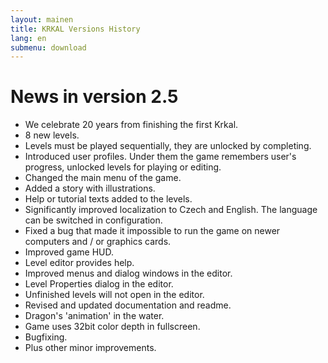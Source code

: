 ```yaml
---
layout: mainen
title: KRKAL Versions History
lang: en
submenu: download
---
```

# News in version 2.5

* We celebrate 20 years from finishing the first Krkal.
* 8 new levels.
* Levels must be played sequentially, they are unlocked by completing.
* Introduced user profiles. Under them the game remembers user's progress, unlocked levels for playing or editing.
* Changed the main menu of the game.
* Added a story with illustrations.
* Help or tutorial texts added to the levels.
* Significantly improved localization to Czech and English. The language can be switched in configuration.
* Fixed a bug that made it impossible to run the game on newer computers and / or graphics cards.
* Improved game HUD.
* Level editor provides help.
* Improved menus and dialog windows in the editor.
* Level Properties dialog in the editor.
* Unfinished levels will not open in the editor.
* Revised and updated documentation and readme.
* Dragon's 'animation' in the water.
* Game uses 32bit color depth in fullscreen.
* Bugfixing.
* Plus other minor improvements.
